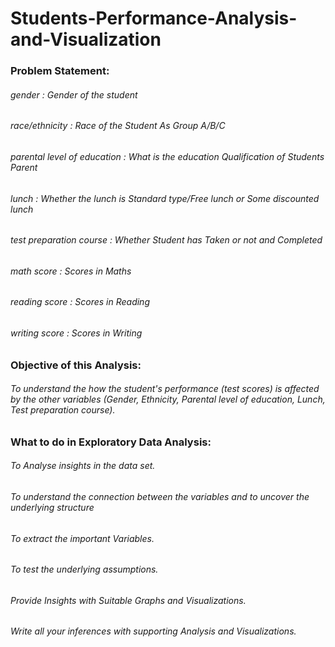 # Students-Performance-Analysis-and-Visualization
### Problem Statement:

###### gender                                     : Gender of the student
###### race/ethnicity                             : Race of the Student As Group A/B/C
###### parental level of education                : What is the education Qualification of Students Parent
###### lunch                                      : Whether the lunch is Standard type/Free lunch or Some discounted lunch
###### test preparation course                    : Whether Student has Taken or not and Completed
###### math score                                 : Scores in Maths
###### reading score                              : Scores in Reading
###### writing score                              : Scores in Writing

### Objective of this Analysis:
###### To understand the how the student's performance (test scores) is affected by the other variables (Gender, Ethnicity, Parental level of education, Lunch, Test preparation course).

### What to do in  Exploratory Data Analysis:
###### To Analyse insights in the data set.
###### To understand the connection between the variables and to uncover the underlying structure
###### To extract the important Variables.
###### To test the underlying assumptions.
###### Provide Insights with Suitable Graphs and Visualizations.
###### Write all your inferences with supporting Analysis and Visualizations.
